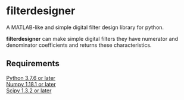 # filterdesigner
A MATLAB-like and simple digital filter design library for python.  
  
**filterdesigner** can make simple digital filters they have numerator and denominator coefficients and returns these characteristics.
  
## Requirements
[Python 3.7.6 or later](https://www.python.org/)  
[Numpy 1.18.1 or later](https://numpy.org/)  
[Scipy 1.3.2 or later](https://www.scipy.org/)
